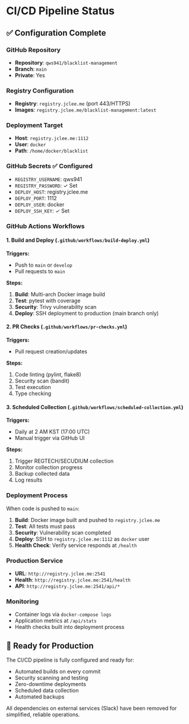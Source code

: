 # CI/CD Pipeline Status

## ✅ Configuration Complete

### GitHub Repository
- **Repository**: `qws941/blacklist-management`
- **Branch**: `main`
- **Private**: Yes

### Registry Configuration
- **Registry**: `registry.jclee.me` (port 443/HTTPS)
- **Images**: `registry.jclee.me/blacklist-management:latest`

### Deployment Target
- **Host**: `registry.jclee.me:1112`
- **User**: `docker`
- **Path**: `/home/docker/blacklist`

### GitHub Secrets ✅ Configured
- `REGISTRY_USERNAME`: qws941
- `REGISTRY_PASSWORD`: ✓ Set
- `DEPLOY_HOST`: registry.jclee.me
- `DEPLOY_PORT`: 1112
- `DEPLOY_USER`: docker
- `DEPLOY_SSH_KEY`: ✓ Set

### GitHub Actions Workflows

#### 1. Build and Deploy (`.github/workflows/build-deploy.yml`)
**Triggers:**
- Push to `main` or `develop`
- Pull requests to `main`

**Steps:**
1. **Build**: Multi-arch Docker image build
2. **Test**: pytest with coverage
3. **Security**: Trivy vulnerability scan
4. **Deploy**: SSH deployment to production (main branch only)

#### 2. PR Checks (`.github/workflows/pr-checks.yml`)
**Triggers:**
- Pull request creation/updates

**Steps:**
1. Code linting (pylint, flake8)
2. Security scan (bandit)
3. Test execution
4. Type checking

#### 3. Scheduled Collection (`.github/workflows/scheduled-collection.yml`)
**Triggers:**
- Daily at 2 AM KST (17:00 UTC)
- Manual trigger via GitHub UI

**Steps:**
1. Trigger REGTECH/SECUDIUM collection
2. Monitor collection progress
3. Backup collected data
4. Log results

### Deployment Process

When code is pushed to `main`:
1. **Build**: Docker image built and pushed to `registry.jclee.me`
2. **Test**: All tests must pass
3. **Security**: Vulnerability scan completed
4. **Deploy**: SSH to `registry.jclee.me:1112` as `docker` user
5. **Health Check**: Verify service responds at `/health`

### Production Service
- **URL**: `http://registry.jclee.me:2541`
- **Health**: `http://registry.jclee.me:2541/health`
- **API**: `http://registry.jclee.me:2541/api/*`

### Monitoring
- Container logs via `docker-compose logs`
- Application metrics at `/api/stats`
- Health checks built into deployment process

## 🚀 Ready for Production

The CI/CD pipeline is fully configured and ready for:
- Automated builds on every commit
- Security scanning and testing
- Zero-downtime deployments
- Scheduled data collection
- Automated backups

All dependencies on external services (Slack) have been removed for simplified, reliable operations.